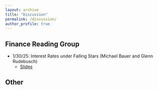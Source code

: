 ```yaml
---
layout: archive
title: "Discussion"
permalink: /discussion/
author_profile: true
---
```



## Finance Reading Group
+ 1/30/25: Interest Rates under Falling Stars (Michael Bauer and Glenn Rudebusch)
  + [Slides](../files/Discussion/Interest_rates_under_falling_stars.pdf)

## Other
